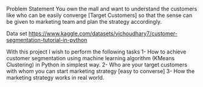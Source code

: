 Problem Statement
You own the mall and want to understand the customers like who can be easily converge [Target Customers] so that the sense can be given to marketing team and plan the strategy accordingly.

Data set
https://www.kaggle.com/datasets/vjchoudhary7/customer-segmentation-tutorial-in-python

With this project I wish to perform the following tasks
1- How to achieve customer segmentation using machine learning algorithm (KMeans Clustering) in Python in simplest way.
2- Who are your target customers with whom you can start marketing strategy [easy to converse]
3- How the marketing strategy works in real world.
